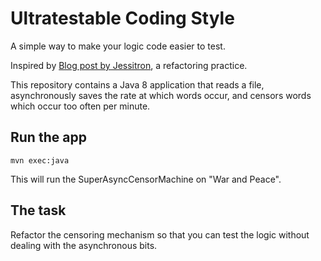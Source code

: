 # Ultratestable Coding Style

A simple way to make your logic code easier to test.

Inspired by [Blog post by Jessitron](http://blog.jessitron.com/2015/06/ultratestable-coding-style), a refactoring practice.

This repository contains a Java 8 application that reads a file, asynchronously saves the rate at which words occur, 
and censors words which occur too often per minute.


## Run the app

    mvn exec:java
    
This will run the SuperAsyncCensorMachine on "War and Peace".


## The task

Refactor the censoring mechanism so that you can test the logic without dealing with the asynchronous bits.

